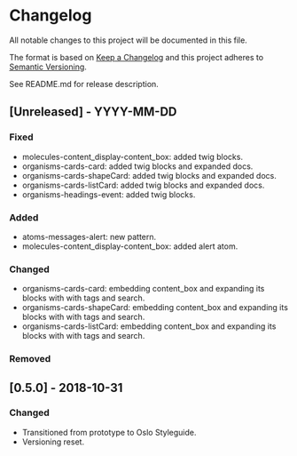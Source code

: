 # Changelog
All notable changes to this project will be documented in this file.

The format is based on [Keep a Changelog](http://keepachangelog.com/en/1.0.0/)
and this project adheres to [Semantic Versioning](http://semver.org/spec/v2.0.0.html).

See README.md for release description.

## [Unreleased] - YYYY-MM-DD

### Fixed
* molecules-content_display-content_box: added twig blocks.
* organisms-cards-card: added twig blocks and expanded docs.
* organisms-cards-shapeCard: added twig blocks and expanded docs.
* organisms-cards-listCard: added twig blocks and expanded docs.
* organisms-headings-event: added twig blocks.

### Added
* atoms-messages-alert: new pattern.
* molecules-content_display-content_box: added alert atom.

### Changed
* organisms-cards-card: embedding content_box and expanding its blocks with with tags and search.
* organisms-cards-shapeCard: embedding content_box and expanding its blocks with with tags and search.
* organisms-cards-listCard: embedding content_box and expanding its blocks with with tags and search.

### Removed


## [0.5.0] - 2018-10-31

### Changed
* Transitioned from prototype to Oslo Styleguide.
* Versioning reset.
